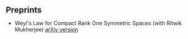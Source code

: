 <h1 id="ongoing work"></h1>

<h2 style="margin: 60px 0px 10px;">Preprints</h2>
<ul>
<li>Weyl's Law for Compact Rank One Symmetric Spaces (with Ritwik Mukherjee) <a href = "https://arxiv.org/abs/2407.05274">arXiv version</a></li>
</ul>

